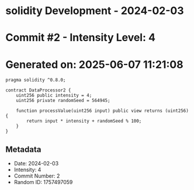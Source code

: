 ﻿# solidity Development - 2024-02-03
# Commit #2 - Intensity Level: 4
# Generated on: 2025-06-07 11:21:08
```solidity
pragma solidity ^0.8.0;

contract DataProcessor2 {
    uint256 public intensity = 4;
    uint256 private randomSeed = 564945;

    function processValue(uint256 input) public view returns (uint256) {
        return input * intensity + randomSeed % 100;
    }
}
```
## Metadata
- Date: 2024-02-03
- Intensity: 4
- Commit Number: 2
- Random ID: 1757497059
